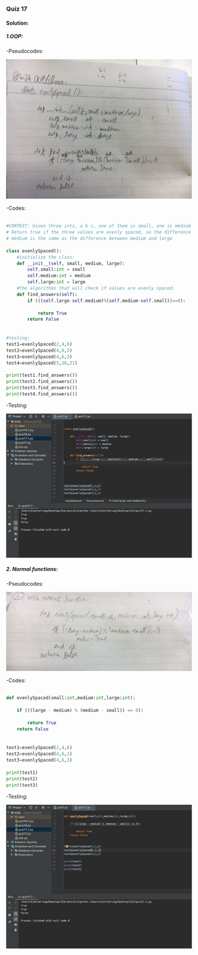 ### Quiz 17


#### Solution:


##### 1.OOP:

-Pseudocodes:

![](https://github.com/BrightChanges/Unit-3/blob/main/IMG_4767.jpg)

-Codes:
```.py

#CONTEXT: Given three ints, a b c, one of them is small, one is medium and one is large.
# Return true if the three values are evenly spaced, so the difference between small and
# medium is the same as the difference between medium and large

class evenlySpaced():
    #initialize the class:
    def __init__(self, small, medium, large):
        self.small:int = small
        self.medium:int = medium
        self.large:int = large
    #the algorithms that will check if values are evenly spaced:
    def find_answers(self):
        if (((self.large-self.medium)%(self.medium-self.small))==0):

            return True
        return False


#testing:
test1=evenlySpaced(2,4,6)
test2=evenlySpaced(4,6,2)
test3=evenlySpaced(4,6,3)
test4=evenlySpaced(5,10,21)

print(test1.find_answers())
print(test2.find_answers())
print(test3.find_answers())
print(test4.find_answers())

```

-Testing:

![](https://github.com/BrightChanges/Unit-3/blob/main/Screen%20Shot%200003-02-16%20at%2012.15.05%20PM.png)

##### 2. Normal functions:
-Pseudocodes:

![](https://github.com/BrightChanges/Unit-3/blob/main/IMG_4768.jpg)

-Codes:
```.py

def evenlySpaced(small:int,medium:int,large:int):

    if (((large - medium) % (medium - small)) == 0):

        return True
    return False


test1=evenlySpaced(2,4,6)
test2=evenlySpaced(4,6,2)
test3=evenlySpaced(4,6,3)

print(test1)
print(test2)
print(test3)

```

-Testing:

![](https://github.com/BrightChanges/Unit-3/blob/main/Screen%20Shot%200003-02-16%20at%2012.15.09%20PM.png)
